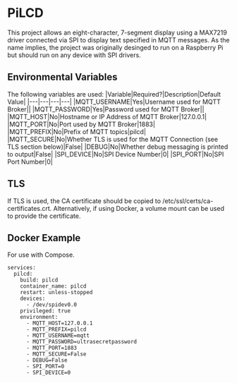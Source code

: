# PiLCD
This project allows an eight-character, 7-segment display using a MAX7219 driver connected via SPI to display text specified in MQTT messages. As the name implies, the project was originally desinged to run on a Raspberry Pi but should run on any device with SPI drivers.

## Environmental Variables
The following variables are used:
|Variable|Required?|Description|Default Value|
|---|---|---|---|
|MQTT_USERNAME|Yes|Username used for MQTT Broker||
|MQTT_PASSWORD|Yes|Password used for MQTT Broker||
|MQTT_HOST|No|Hostname or IP Address of MQTT Broker|127.0.0.1|
|MQTT_PORT|No|Port used by MQTT Broker|1883|
|MQTT_PREFIX|No|Prefix of MQTT topics|pilcd|
|MQTT_SECURE|No|Whether TLS is used for the MQTT Connection (see TLS section below)|False|
|DEBUG|No|Whether debug messaging is printed to output|False|
|SPI_DEVICE|No|SPI Device Number|0|
|SPI_PORT|No|SPI Port Number|0|

## TLS
If TLS is used, the CA certificate should be copied to /etc/ssl/certs/ca-certificates.crt. Alternatively, if using Docker, a volume mount can be used to provide the certificate.

## Docker Example
For use with Compose.
~~~
services:
  pilcd:
    build: pilcd
    container_name: pilcd
    restart: unless-stopped
    devices:
      - /dev/spidev0.0
    privileged: true
    environment:
      - MQTT_HOST=127.0.0.1
      - MQTT_PREFIX=pilcd
      - MQTT_USERNAME=mqtt
      - MQTT_PASSWORD=ultrasecretpassword
      - MQTT_PORT=1883 
      - MQTT_SECURE=False
      - DEBUG=False
      - SPI_PORT=0
      - SPI_DEVICE=0
~~~
